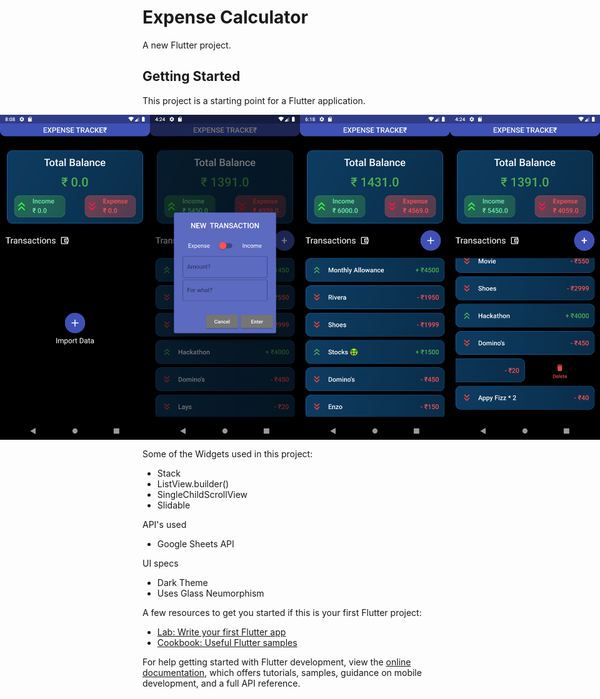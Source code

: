# Expense Calculator

A new Flutter project.

## Getting Started

This project is a starting point for a Flutter application.

<p style="display: flex; justify-content: center;">
  <img src="./1.png" width="240" />
  <img src="./2.png" width="240" />
  <img src="./3.png" width="240" />
  <img src="./4.png" width="240" />
</p>


Some of the Widgets used in this project:
- Stack
- ListView.builder()
- SingleChildScrollView
- Slidable

API's used
- Google Sheets API

UI specs
- Dark Theme 
- Uses Glass Neumorphism


A few resources to get you started if this is your first Flutter project:

- [Lab: Write your first Flutter app](https://docs.flutter.dev/get-started/codelab)
- [Cookbook: Useful Flutter samples](https://docs.flutter.dev/cookbook)

For help getting started with Flutter development, view the
[online documentation](https://docs.flutter.dev/), which offers tutorials,
samples, guidance on mobile development, and a full API reference.
